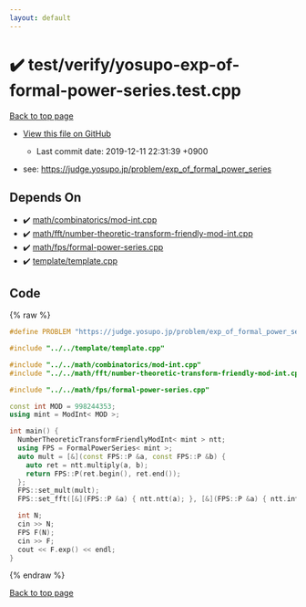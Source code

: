 ```yaml
---
layout: default
---
```


<!-- mathjax config similar to math.stackexchange -->
<script type="text/javascript" async
  src="https://cdnjs.cloudflare.com/ajax/libs/mathjax/2.7.5/MathJax.js?config=TeX-MML-AM_CHTML">
</script>
<script type="text/x-mathjax-config">
  MathJax.Hub.Config({
    TeX: { equationNumbers: { autoNumber: "AMS" }},
    tex2jax: {
      inlineMath: [ ['$','$'] ],
      processEscapes: true
    },
    "HTML-CSS": { matchFontHeight: false },
    displayAlign: "left",
    displayIndent: "2em"
  });
</script>

<script type="text/javascript" src="https://cdnjs.cloudflare.com/ajax/libs/jquery/3.4.1/jquery.min.js"></script>
<script src="https://cdn.jsdelivr.net/npm/jquery-balloon-js@1.1.2/jquery.balloon.min.js" integrity="sha256-ZEYs9VrgAeNuPvs15E39OsyOJaIkXEEt10fzxJ20+2I=" crossorigin="anonymous"></script>
<script type="text/javascript" src="../../../assets/js/copy-button.js"></script>
<link rel="stylesheet" href="../../../assets/css/copy-button.css" />


# :heavy_check_mark: test/verify/yosupo-exp-of-formal-power-series.test.cpp
<a href="../../../index.html">Back to top page</a>

* <a href="{{ site.github.repository_url }}/blob/master/test/verify/yosupo-exp-of-formal-power-series.test.cpp">View this file on GitHub</a>
    - Last commit date: 2019-12-11 22:31:39 +0900


* see: <a href="https://judge.yosupo.jp/problem/exp_of_formal_power_series">https://judge.yosupo.jp/problem/exp_of_formal_power_series</a>


## Depends On
* :heavy_check_mark: <a href="../../../library/math/combinatorics/mod-int.cpp.html">math/combinatorics/mod-int.cpp</a>
* :heavy_check_mark: <a href="../../../library/math/fft/number-theoretic-transform-friendly-mod-int.cpp.html">math/fft/number-theoretic-transform-friendly-mod-int.cpp</a>
* :heavy_check_mark: <a href="../../../library/math/fps/formal-power-series.cpp.html">math/fps/formal-power-series.cpp</a>
* :heavy_check_mark: <a href="../../../library/template/template.cpp.html">template/template.cpp</a>


## Code
{% raw %}
```cpp
#define PROBLEM "https://judge.yosupo.jp/problem/exp_of_formal_power_series"

#include "../../template/template.cpp"

#include "../../math/combinatorics/mod-int.cpp"
#include "../../math/fft/number-theoretic-transform-friendly-mod-int.cpp"

#include "../../math/fps/formal-power-series.cpp"

const int MOD = 998244353;
using mint = ModInt< MOD >;

int main() {
  NumberTheoreticTransformFriendlyModInt< mint > ntt;
  using FPS = FormalPowerSeries< mint >;
  auto mult = [&](const FPS::P &a, const FPS::P &b) {
    auto ret = ntt.multiply(a, b);
    return FPS::P(ret.begin(), ret.end());
  };
  FPS::set_mult(mult);
  FPS::set_fft([&](FPS::P &a) { ntt.ntt(a); }, [&](FPS::P &a) { ntt.intt(a); });

  int N;
  cin >> N;
  FPS F(N);
  cin >> F;
  cout << F.exp() << endl;
}


```
{% endraw %}

<a href="../../../index.html">Back to top page</a>

